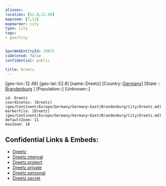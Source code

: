 ```yaml
---
aliases: 
location: [52.8,12.48]
mapzoom: [7,12] 
mapmarker: city 
type: City
tags:
- geo/City


SpocWebEntityId: 29872
isDeleted: false
confidential: public

title: Dreetz
---
```

[geo-lon::12.48]
[geo-lat::52.8]
[name::Dreetz]
[Country::[Germany](geo/Continent/Europe/Germany.md)]
[State :: [Brandenburg](geo/Continent/Europe/Germany/Germany~East/Brandenburg.md) ]
[Population::]
[Unknown::]


```leaflet
id: Dreetz
coordinates: [Dreetz](geo/Continent/Europe/Germany/Germany~East/Brandenburg/City/Dreetz.md)
markerFile: [Dreetz](geo/Continent/Europe/Germany/Germany~East/Brandenburg/City/Dreetz.md)
defaultZoom: 11 
maxZoom: 18
```


## Confidential Links & Embeds: 
- [Dreetz](../../../../../../../../_public/geo/Continent/Europe/Germany/Germany~East/Brandenburg/City/Dreetz.md) 
- [Dreetz.internal](../../../../../../../../_internal/geo/Continent/Europe/Germany/Germany~East/Brandenburg/City/Dreetz.internal.md) 
- [Dreetz.protect](../../../../../../../../_protect/geo/Continent/Europe/Germany/Germany~East/Brandenburg/City/Dreetz.protect.md) 
- [Dreetz.private](../../../../../../../../_private/geo/Continent/Europe/Germany/Germany~East/Brandenburg/City/Dreetz.private.md) 
- [Dreetz.personal](../../../../../../../../_personal/geo/Continent/Europe/Germany/Germany~East/Brandenburg/City/Dreetz.personal.md) 
- [Dreetz.secret](../../../../../../../../_secret/geo/Continent/Europe/Germany/Germany~East/Brandenburg/City/Dreetz.secret.md) 
